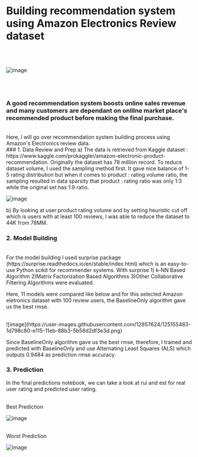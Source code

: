# Building recommendation system using Amazon Electronics Review dataset 


<br><br>

 ![image](https://user-images.githubusercontent.com/12857624/125155009-e9509c80-e111-11eb-8374-9b52d6da7cda.png)

<br><br>
### A good recommendation system boosts online sales revenue and many customers are dependant on onlilne market place's recommended product before making the final purchase.
<br>
Here, I will go over recommendation system building process using Amazon's Electronics review data. 
<br>
### 1. Data Review and Prep
a) The data is retrieved from Kaggle dataset : https://www.kaggle.com/prokaggler/amazon-electronic-product-recommendation. 
Originally the dataset has 78 million record. To reduce dataset volume, I used the sampling method first. It gave nice balance of 1-5 rating distribution but when it comes to product : rating volume ratio, the sampling resulted in data sparsity that product : rating ratio was only 1:3 while the original set has 1:9 ratio. 


![image](https://user-images.githubusercontent.com/12857624/125155197-10f43480-e113-11eb-8982-257a3d79f749.png)


b) By looking at user:product rating volume and by setting heuristic cut off which is users with at least 100 reviews, I was able to reduce the dataset to 44K from 78MM.

### 2. Model Building 
<br>
For the model building I used surprise package (https://surprise.readthedocs.io/en/stable/index.html) which is an easy-to-use Python scikit for recommender systems.
With surprise 1) k-NN Based Algorithm 2)Matrix Factorization Based Algorithms 3)Other Collaborative Filtering Algorithms were evaluated.


Here, 11 models were compared like below and for this selected Amazon eletronics dataset with 100 review users, the BaselineOnly algorithm gave us the best rmse.

<br>
![image](https://user-images.githubusercontent.com/12857624/125155483-1d798c80-e115-11eb-88b3-5b56d2df3e3d.png)

Since BaselineOnly algorithm gave us the best rmse, therefore, I trained and predicted with BaselineOnly and use Alternating Least Squares (ALS) which outputs 0.9484 as prediction rmse accuracy. 


### 3. Prediction 
 
In the final predictions notebook, we can take a look at rui and est for real user rating and predicted user rating.  

<br> Best Prediction

![image](https://user-images.githubusercontent.com/12857624/125156818-510be500-e11c-11eb-9c68-0e6ae68b4930.png)

<br> Worst Prediction

![image](https://user-images.githubusercontent.com/12857624/125156851-831d4700-e11c-11eb-8273-f72f32acc7d7.png)


